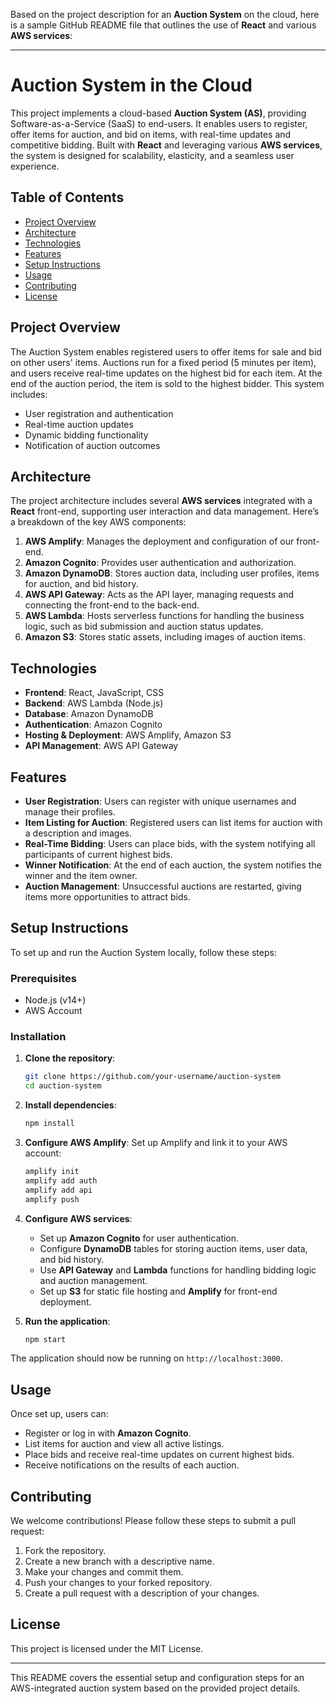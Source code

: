 Based on the project description for an **Auction System** on the cloud, here is a sample GitHub README file that outlines the use of **React** and various **AWS services**:

---

# Auction System in the Cloud

This project implements a cloud-based **Auction System (AS)**, providing Software-as-a-Service (SaaS) to end-users. It enables users to register, offer items for auction, and bid on items, with real-time updates and competitive bidding. Built with **React** and leveraging various **AWS services**, the system is designed for scalability, elasticity, and a seamless user experience.

## Table of Contents

- [Project Overview](#project-overview)
- [Architecture](#architecture)
- [Technologies](#technologies)
- [Features](#features)
- [Setup Instructions](#setup-instructions)
- [Usage](#usage)
- [Contributing](#contributing)
- [License](#license)

## Project Overview

The Auction System enables registered users to offer items for sale and bid on other users' items. Auctions run for a fixed period (5 minutes per item), and users receive real-time updates on the highest bid for each item. At the end of the auction period, the item is sold to the highest bidder. This system includes:
- User registration and authentication
- Real-time auction updates
- Dynamic bidding functionality
- Notification of auction outcomes

## Architecture

The project architecture includes several **AWS services** integrated with a **React** front-end, supporting user interaction and data management. Here’s a breakdown of the key AWS components:

1. **AWS Amplify**: Manages the deployment and configuration of our front-end.
2. **Amazon Cognito**: Provides user authentication and authorization.
3. **Amazon DynamoDB**: Stores auction data, including user profiles, items for auction, and bid history.
4. **AWS API Gateway**: Acts as the API layer, managing requests and connecting the front-end to the back-end.
5. **AWS Lambda**: Hosts serverless functions for handling the business logic, such as bid submission and auction status updates.
6. **Amazon S3**: Stores static assets, including images of auction items.

## Technologies

- **Frontend**: React, JavaScript, CSS
- **Backend**: AWS Lambda (Node.js)
- **Database**: Amazon DynamoDB
- **Authentication**: Amazon Cognito
- **Hosting & Deployment**: AWS Amplify, Amazon S3
- **API Management**: AWS API Gateway

## Features

- **User Registration**: Users can register with unique usernames and manage their profiles.
- **Item Listing for Auction**: Registered users can list items for auction with a description and images.
- **Real-Time Bidding**: Users can place bids, with the system notifying all participants of current highest bids.
- **Winner Notification**: At the end of each auction, the system notifies the winner and the item owner.
- **Auction Management**: Unsuccessful auctions are restarted, giving items more opportunities to attract bids.

## Setup Instructions

To set up and run the Auction System locally, follow these steps:

### Prerequisites

- Node.js (v14+)
- AWS Account

### Installation

1. **Clone the repository**:
    ```bash
    git clone https://github.com/your-username/auction-system
    cd auction-system
    ```

2. **Install dependencies**:
    ```bash
    npm install
    ```

3. **Configure AWS Amplify**:
   Set up Amplify and link it to your AWS account:
    ```bash
    amplify init
    amplify add auth
    amplify add api
    amplify push
    ```

4. **Configure AWS services**:
   - Set up **Amazon Cognito** for user authentication.
   - Configure **DynamoDB** tables for storing auction items, user data, and bid history.
   - Use **API Gateway** and **Lambda** functions for handling bidding logic and auction management.
   - Set up **S3** for static file hosting and **Amplify** for front-end deployment.

5. **Run the application**:
    ```bash
    npm start
    ```

The application should now be running on `http://localhost:3000`.

## Usage

Once set up, users can:
- Register or log in with **Amazon Cognito**.
- List items for auction and view all active listings.
- Place bids and receive real-time updates on current highest bids.
- Receive notifications on the results of each auction.

## Contributing

We welcome contributions! Please follow these steps to submit a pull request:
1. Fork the repository.
2. Create a new branch with a descriptive name.
3. Make your changes and commit them.
4. Push your changes to your forked repository.
5. Create a pull request with a description of your changes.

## License

This project is licensed under the MIT License.

---

This README covers the essential setup and configuration steps for an AWS-integrated auction system based on the provided project details.